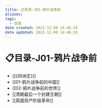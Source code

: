 ```yaml
---
title: 📋目录-J01-鸦片战争前
aliases:
tags:
  - 目录
date created: 2022-12-08 14:46:18
date updated: 2022-12-08 14:46:18
---
```


# 📋目录-J01-鸦片战争前

- [[《四洲志》]]
- [[01-鸦片战争前的中国]]
- [[02-鸦片战争前的世界]]
- [[清朝最后一个封建王朝]]
- [[英国资产阶级革命]]
